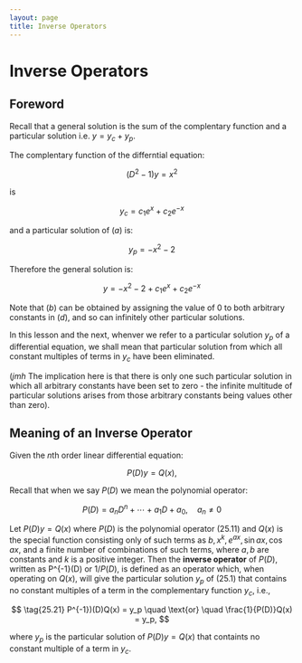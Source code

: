 ```yaml
---
layout: page
title: Inverse Operators
---
```


# Inverse Operators

## Foreword


Recall that a general solution is the sum of the complentary function and a  particular solution i.e. $y = y_c + y_p$.

The complentary function of the differntial equation:

$$ \tag{a} (D^2 -1)y = x^2 $$

is

$$ \tag{b} y_c = c_1 e^x + c_2 e^{-x} $$

and a particular solution of $(a)$ is:

$$ \tag{c} y_p = -x^2 - 2 $$

Therefore the general solution is:

$$ \tag{d} y = -x^2 - 2 + c_1 e^x + c_2 e^{-x} $$

Note that $(b)$ can be obtained by assigning the value of 0 to both arbitrary constants in $(d)$, and so can infinitely other particular solutions.

In this lesson and the next, whenver we refer to a particular solution $y_p$ of a differential equation, we shall mean that particular solution from which all constant multiples of terms in $y_c$ have been eliminated.

(*jmh* The implication here is that there is only one such particular solution in which all arbitrary constants have been set to zero - the infinite multitude of particular solutions arises from those arbitrary constants being values other than zero).

## Meaning of an Inverse Operator

Given the $n$th order linear differential equation:

$$ \tag{25.1} P(D)y = Q(x),$$

Recall that when we say $P(D)$ we mean the polynomial operator:

$$ \tag{25.11} P(D) = a_n D^n + \cdots + a_1 D + a_0, \quad a_n \neq 0 $$

Let $P(D)y = Q(x)$ where $P(D)$ is the polynomial operator $(25.11)$ and $Q(x)$ is the special function consisting only of such terms as $b, x^k, e^{ax}, \sin{ax}, \cos{ax}$, and a finite number of combinations of such terms, where $a, b$ are constants and $k$ is a positive integer. Then the **inverse operator** of $P(D)$, written as P^{-1}(D) or $1/P(D)$, is defined as an operator which, when operating on $Q(x)$, will give the particular solution $y_p$ of $(25.1)$ that contains no constant multiples of a term in the complementary function $y_c$, i.e.,

$$ \tag{25.21} P^{-1})(D)Q(x) = y_p \quad \text{or} \quad \frac{1}{P(D)}Q(x) = y_p, $$

where $y_p$ is the particular solution of $P(D)y = Q(x)$ that containts no constant multiple of a term in $y_c$.



